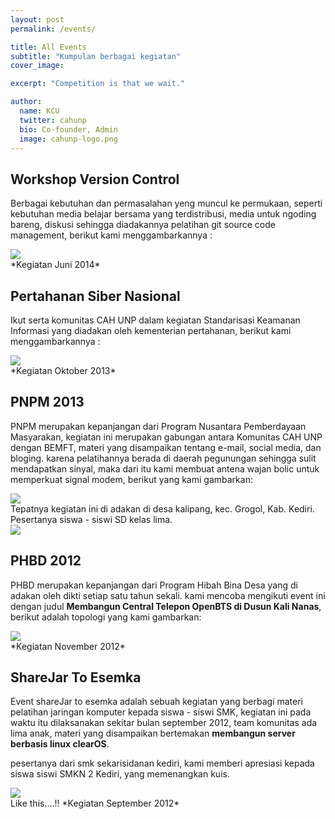 ```yaml
---
layout: post
permalink: /events/

title: All Events
subtitle: "Kumpulan berbagai kegiatan"
cover_image: 

excerpt: "Competition is that we wait."

author:
  name: KCU
  twitter: cahunp
  bio: Co-founder, Admin
  image: cahunp-logo.png
---
```


## Workshop Version Control
Berbagai kebutuhan dan permasalahan yeng muncul ke permukaan, seperti kebutuhan media belajar bersama yang terdistribusi, media untuk ngoding bareng, diskusi sehingga diadakannya pelatihan git source code management, berikut kami menggambarkannya :
<div class="full zoomable"><img src="/images/scm.jpg"></div>
*Kegiatan Juni 2014*

## Pertahanan Siber Nasional
Ikut serta komunitas CAH UNP dalam kegiatan Standarisasi Keamanan Informasi yang diadakan oleh kementerian pertahanan, berikut kami menggambarkannya :
<div class="full zoomable"><img src="/images/psn.jpg"></div>
*Kegiatan Oktober 2013*

## PNPM 2013
PNPM merupakan kepanjangan dari Program Nusantara Pemberdayaan Masyarakan, kegiatan ini merupakan gabungan antara Komunitas CAH UNP dengan BEMFT, materi yang disampaikan tentang e-mail, social media, dan bloging. karena pelatihannya berada di daerah pegunungan sehingga sulit mendapatkan sinyal, maka dari itu kami membuat antena wajan bolic untuk memperkuat signal modem, berikut yang kami gambarkan:
<div class="full zoomable"><img src="/images/pnpm.jpg"></div>
Tepatnya kegiatan ini di adakan di desa kalipang, kec. Grogol, Kab. Kediri. Pesertanya siswa - siswi SD kelas lima.
<div class="full zoomable"><img src="/images/pnpm-nd.jpg"></div>

## PHBD 2012
PHBD merupakan kepanjangan dari Program Hibah Bina Desa yang di adakan oleh dikti setiap satu tahun sekali. kami mencoba mengikuti event ini dengan judul **Membangun Central Telepon OpenBTS di Dusun Kali Nanas**, berikut adalah topologi yang kami gambarkan:
<div class="full zoomable"><img src="/images/phbd.jpg"></div>
*Kegiatan November 2012*

## ShareJar To Esemka
Event shareJar to esemka adalah sebuah kegiatan yang berbagi materi pelatihan jaringan komputer kepada siswa - siswi SMK, kegiatan ini pada waktu itu dilaksanakan sekitar bulan september 2012, team komunitas ada lima anak, materi yang disampaikan bertemakan **membangun server berbasis linux clearOS**.

pesertanya dari smk sekarisidanan kediri, kami memberi apresiasi kepada siswa siswi SMKN 2 Kediri, yang memenangkan kuis.
<div class="full zoomable"><img src="/images/sharejar-to-esemka.jpg"></div>
Like this....!! *Kegiatan September 2012*